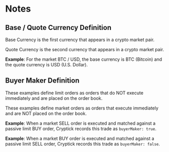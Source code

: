 # Notes

## Base / Quote Currency Definition

Base Currency is the first currency that appears in a crypto market pair.

Quote Currency is the second currency that appears in a crypto market pair.

**Example**: For the market BTC / USD, the base currency is BTC (Bitcoin) and the quote currency is USD (U.S. Dollar).

## Buyer Maker Definition

These examples define limit orders as orders that do NOT execute immediately and are placed on the order book.

These examples define market orders as orders that execute immediately and are NOT placed on the order book.

**Example**: When a market SELL order is executed and matched against a passive limit BUY order, Cryptick records this trade as `buyerMaker: true`.

**Example**: When a market BUY order is executed and matched against a passive limit SELL order, Cryptick records this trade as `buyerMaker: false`.
